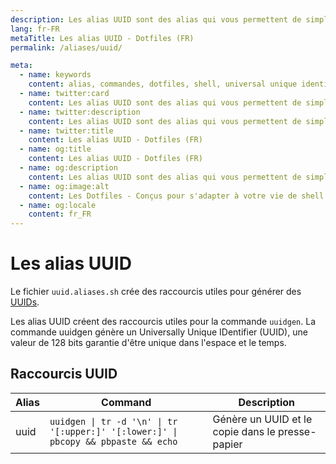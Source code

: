 ```yaml
---
description: Les alias UUID sont des alias qui vous permettent de simplifier l'utilisation de la commande UUID. UUID est une commande qui permet de générer des UUID.
lang: fr-FR
metaTitle: Les alias UUID - Dotfiles (FR)
permalink: /aliases/uuid/

meta:
  - name: keywords
    content: alias, commandes, dotfiles, shell, universal unique identifier, uuid, uuidgen
  - name: twitter:card
    content: Les alias UUID sont des alias qui vous permettent de simplifier l'utilisation de la commande UUID. UUID est une commande qui permet de générer des UUID.
  - name: twitter:description
    content: Les alias UUID sont des alias qui vous permettent de simplifier l'utilisation de la commande UUID. UUID est une commande qui permet de générer des UUID.
  - name: twitter:title
    content: Les alias UUID - Dotfiles (FR)
  - name: og:title
    content: Les alias UUID - Dotfiles (FR)
  - name: og:description
    content: Les alias UUID sont des alias qui vous permettent de simplifier l'utilisation de la commande UUID.UUID est une commande qui permet de générer des UUID.
  - name: og:image:alt
    content: Les Dotfiles - Conçus pour s'adapter à votre vie de shell
  - name: og:locale
    content: fr_FR
---
```


# Les alias UUID

Le fichier `uuid.aliases.sh` crée des raccourcis utiles pour générer des
[UUIDs](https://fr.wikipedia.org/wiki/Universally_unique_identifier).

Les alias UUID créent des raccourcis utiles pour la commande `uuidgen`. La
commande uuidgen génère un Universally Unique IDentifier (UUID), une valeur de
128 bits garantie d'être unique dans l'espace et le temps.

## Raccourcis UUID

| Alias | Command                                                                            | Description                                      |
| ----- | ---------------------------------------------------------------------------------- | ------------------------------------------------ |
| uuid  | `uuidgen \| tr -d '\n' \| tr '[:upper:]' '[:lower:]' \| pbcopy && pbpaste && echo` | Génère un UUID et le copie dans le presse-papier |
